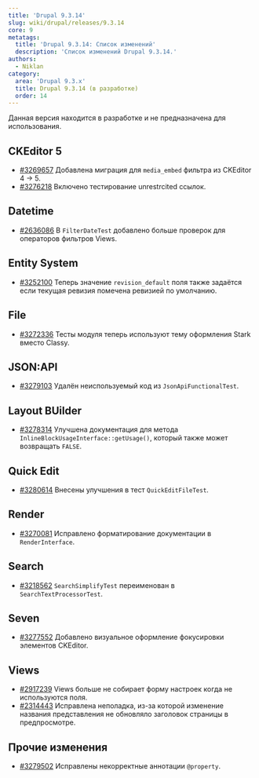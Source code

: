 ```yaml
---
title: 'Drupal 9.3.14'
slug: wiki/drupal/releases/9.3.14
core: 9
metatags:
  title: 'Drupal 9.3.14: Список изменений'
  description: 'Список изменений Drupal 9.3.14.'
authors:
  - Niklan
category:
  area: 'Drupal 9.3.x'
  title: Drupal 9.3.14 (в разработке)
  order: 14
---
```


<Aside type="warning">

Данная версия находится в разработке и не предназначена для использования.

</Aside>

## CKEditor 5

- [#3269657](https://www.drupal.org/node/3269657) Добавлена миграция для `media_embed` фильтра из CKEditor 4 → 5.
- [#3276218](https://www.drupal.org/node/3276218) Включено тестирование unrestrcited ссылок.

## Datetime

- [#2636086](https://www.drupal.org/node/2636086) В `FilterDateTest` добавлено больше проверок для операторов фильтров Views.

## Entity System

- [#3252100](https://www.drupal.org/node/3252100) Теперь значение `revision_default` поля также задаётся если текущая ревизия помечена ревизией по умолчанию.

## File

- [#3272336](https://www.drupal.org/node/3272336) Тесты модуля теперь используют тему оформления Stark вместо Classy.

## JSON:API

- [#3279103](https://www.drupal.org/node/3279103) Удалён неиспользуемый код из `JsonApiFunctionalTest`.

## Layout BUilder

- [#3278314](https://www.drupal.org/node/3278314) Улучшена документация для метода `InlineBlockUsageInterface::getUsage()`, который также может возвращать `FALSE`.

## Quick Edit

- [#3280614](https://www.drupal.org/node/3280614) Внесены улучшения в тест `QuickEditFileTest`.

## Render

- [#3270081](https://www.drupal.org/node/3270081) Исправлено форматирование документации в `RenderInterface`.

## Search

- [#3218562](https://www.drupal.org/node/3218562) `SearchSimplifyTest` переименован в `SearchTextProcessorTest`.

## Seven

- [#3277552](https://www.drupal.org/node/3277552) Добавлено визуальное оформление фокусировки элементов CKEditor.

## Views

- [#2917239](https://www.drupal.org/node/2917239) Views больше не собирает форму настроек когда не используются поля.
- [#2314443](https://www.drupal.org/node/2314443) Исправлена неполадка, из-за которой изменение названия представления не обновляло заголовок страницы в предпросмотре.

## Прочие изменения

- [#3279502](https://www.drupal.org/node/3279502) Исправлены некорректные аннотации `@property`.
